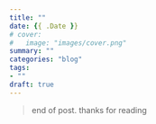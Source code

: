 ```yaml
---
title: ""
date: {{ .Date }}
# cover:
#   image: "images/cover.png"
summary: ""
categories: "blog"
tags:
- ""
draft: true
---
```


> end of post. thanks for reading
